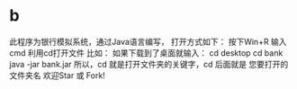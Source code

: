 # b
此程序为银行模拟系统，通过Java语言编写，
打开方式如下：
按下Win+R 输入cmd
利用cd打开文件
比如：
如果下载到了桌面就输入：
cd desktop 
cd bank
java -jar bank.jar
所以，cd 就是打开文件夹的关键字，cd 后面就是 您要打开的文件夹名
欢迎Star 或 Fork!

